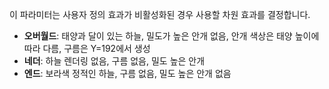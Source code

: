 이 파라미터는 사용자 정의 효과가 비활성화된 경우 사용할 차원 효과를 결정합니다.

- **오버월드**: 태양과 달이 있는 하늘, 밀도가 높은 안개 없음, 안개 색상은 태양 높이에 따라 다름, 구름은 Y=192에서 생성
- **네더**: 하늘 렌더링 없음, 구름 없음, 밀도 높은 안개
- **엔드**: 보라색 정적인 하늘, 구름 없음, 밀도 높은 안개 없음